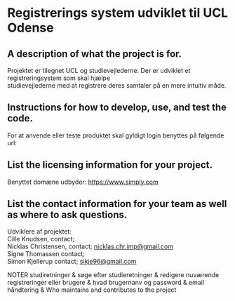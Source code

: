# Registrerings system udviklet til UCL Odense <br>

## A description of what the project is for. <br>
Projektet er tilegnet UCL og studievejlederne. Der er udviklet et registreringsystem som skal hjælpe <br>
studievejlederne med at registrere deres samtaler på en mere intuitiv måde. <br>

## Instructions for how to develop, use, and test the code. <br>
For at anvende eller teste produktet skal gyldigt login  benyttes på følgende url: <link> <br>

## List the licensing information for your project. <br>
Benyttet domæne udbyder: https://www.simply.com <br>


## List the contact information for your team as well as where to ask questions. <br>
Udviklere af projektet: <br>
Cille Knudsen, contact; <br>
Nicklas Christensen, contact; nicklas.chr.imp@gmail.com<br>
Signe Thomassen contact; <br>
Simon Kjellerup contact; sikje96@gmail.com <br>


NOTER
studiretninger & søge efter studieretninger & redigere nuværende registreringer eller brugere & hvad brugernanv og password & email håndtering &  Who maintains and contributes to the project